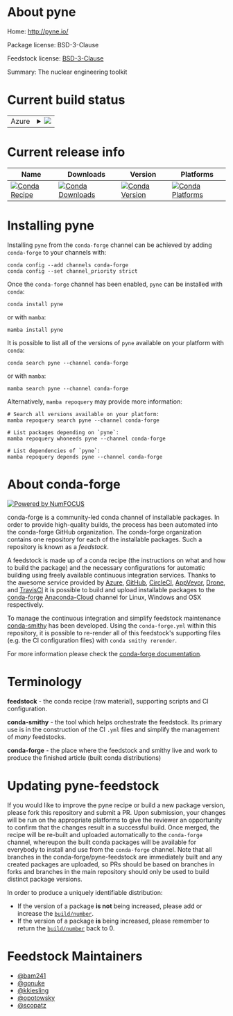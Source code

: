 About pyne
==========

Home: http://pyne.io/

Package license: BSD-3-Clause

Feedstock license: [BSD-3-Clause](https://github.com/conda-forge/pyne-feedstock/blob/main/LICENSE.txt)

Summary: The nuclear engineering toolkit

Current build status
====================


<table>
    
  <tr>
    <td>Azure</td>
    <td>
      <details>
        <summary>
          <a href="https://dev.azure.com/conda-forge/feedstock-builds/_build/latest?definitionId=5454&branchName=main">
            <img src="https://dev.azure.com/conda-forge/feedstock-builds/_apis/build/status/pyne-feedstock?branchName=main">
          </a>
        </summary>
        <table>
          <thead><tr><th>Variant</th><th>Status</th></tr></thead>
          <tbody><tr>
              <td>linux_64_enable_moabmoabenable_openmcnoopenmcpython3.7.____cpython</td>
              <td>
                <a href="https://dev.azure.com/conda-forge/feedstock-builds/_build/latest?definitionId=5454&branchName=main">
                  <img src="https://dev.azure.com/conda-forge/feedstock-builds/_apis/build/status/pyne-feedstock?branchName=main&jobName=linux&configuration=linux_64_enable_moabmoabenable_openmcnoopenmcpython3.7.____cpython" alt="variant">
                </a>
              </td>
            </tr><tr>
              <td>linux_64_enable_moabmoabenable_openmcnoopenmcpython3.8.____cpython</td>
              <td>
                <a href="https://dev.azure.com/conda-forge/feedstock-builds/_build/latest?definitionId=5454&branchName=main">
                  <img src="https://dev.azure.com/conda-forge/feedstock-builds/_apis/build/status/pyne-feedstock?branchName=main&jobName=linux&configuration=linux_64_enable_moabmoabenable_openmcnoopenmcpython3.8.____cpython" alt="variant">
                </a>
              </td>
            </tr><tr>
              <td>linux_64_enable_moabmoabenable_openmcnoopenmcpython3.9.____cpython</td>
              <td>
                <a href="https://dev.azure.com/conda-forge/feedstock-builds/_build/latest?definitionId=5454&branchName=main">
                  <img src="https://dev.azure.com/conda-forge/feedstock-builds/_apis/build/status/pyne-feedstock?branchName=main&jobName=linux&configuration=linux_64_enable_moabmoabenable_openmcnoopenmcpython3.9.____cpython" alt="variant">
                </a>
              </td>
            </tr><tr>
              <td>linux_64_enable_moabmoabenable_openmcopenmcpython3.7.____cpython</td>
              <td>
                <a href="https://dev.azure.com/conda-forge/feedstock-builds/_build/latest?definitionId=5454&branchName=main">
                  <img src="https://dev.azure.com/conda-forge/feedstock-builds/_apis/build/status/pyne-feedstock?branchName=main&jobName=linux&configuration=linux_64_enable_moabmoabenable_openmcopenmcpython3.7.____cpython" alt="variant">
                </a>
              </td>
            </tr><tr>
              <td>linux_64_enable_moabmoabenable_openmcopenmcpython3.8.____cpython</td>
              <td>
                <a href="https://dev.azure.com/conda-forge/feedstock-builds/_build/latest?definitionId=5454&branchName=main">
                  <img src="https://dev.azure.com/conda-forge/feedstock-builds/_apis/build/status/pyne-feedstock?branchName=main&jobName=linux&configuration=linux_64_enable_moabmoabenable_openmcopenmcpython3.8.____cpython" alt="variant">
                </a>
              </td>
            </tr><tr>
              <td>linux_64_enable_moabmoabenable_openmcopenmcpython3.9.____cpython</td>
              <td>
                <a href="https://dev.azure.com/conda-forge/feedstock-builds/_build/latest?definitionId=5454&branchName=main">
                  <img src="https://dev.azure.com/conda-forge/feedstock-builds/_apis/build/status/pyne-feedstock?branchName=main&jobName=linux&configuration=linux_64_enable_moabmoabenable_openmcopenmcpython3.9.____cpython" alt="variant">
                </a>
              </td>
            </tr><tr>
              <td>linux_64_enable_moabnomoabenable_openmcnoopenmcpython3.7.____cpython</td>
              <td>
                <a href="https://dev.azure.com/conda-forge/feedstock-builds/_build/latest?definitionId=5454&branchName=main">
                  <img src="https://dev.azure.com/conda-forge/feedstock-builds/_apis/build/status/pyne-feedstock?branchName=main&jobName=linux&configuration=linux_64_enable_moabnomoabenable_openmcnoopenmcpython3.7.____cpython" alt="variant">
                </a>
              </td>
            </tr><tr>
              <td>linux_64_enable_moabnomoabenable_openmcnoopenmcpython3.8.____cpython</td>
              <td>
                <a href="https://dev.azure.com/conda-forge/feedstock-builds/_build/latest?definitionId=5454&branchName=main">
                  <img src="https://dev.azure.com/conda-forge/feedstock-builds/_apis/build/status/pyne-feedstock?branchName=main&jobName=linux&configuration=linux_64_enable_moabnomoabenable_openmcnoopenmcpython3.8.____cpython" alt="variant">
                </a>
              </td>
            </tr><tr>
              <td>linux_64_enable_moabnomoabenable_openmcnoopenmcpython3.9.____cpython</td>
              <td>
                <a href="https://dev.azure.com/conda-forge/feedstock-builds/_build/latest?definitionId=5454&branchName=main">
                  <img src="https://dev.azure.com/conda-forge/feedstock-builds/_apis/build/status/pyne-feedstock?branchName=main&jobName=linux&configuration=linux_64_enable_moabnomoabenable_openmcnoopenmcpython3.9.____cpython" alt="variant">
                </a>
              </td>
            </tr><tr>
              <td>linux_64_enable_moabnomoabenable_openmcopenmcpython3.7.____cpython</td>
              <td>
                <a href="https://dev.azure.com/conda-forge/feedstock-builds/_build/latest?definitionId=5454&branchName=main">
                  <img src="https://dev.azure.com/conda-forge/feedstock-builds/_apis/build/status/pyne-feedstock?branchName=main&jobName=linux&configuration=linux_64_enable_moabnomoabenable_openmcopenmcpython3.7.____cpython" alt="variant">
                </a>
              </td>
            </tr><tr>
              <td>linux_64_enable_moabnomoabenable_openmcopenmcpython3.8.____cpython</td>
              <td>
                <a href="https://dev.azure.com/conda-forge/feedstock-builds/_build/latest?definitionId=5454&branchName=main">
                  <img src="https://dev.azure.com/conda-forge/feedstock-builds/_apis/build/status/pyne-feedstock?branchName=main&jobName=linux&configuration=linux_64_enable_moabnomoabenable_openmcopenmcpython3.8.____cpython" alt="variant">
                </a>
              </td>
            </tr><tr>
              <td>linux_64_enable_moabnomoabenable_openmcopenmcpython3.9.____cpython</td>
              <td>
                <a href="https://dev.azure.com/conda-forge/feedstock-builds/_build/latest?definitionId=5454&branchName=main">
                  <img src="https://dev.azure.com/conda-forge/feedstock-builds/_apis/build/status/pyne-feedstock?branchName=main&jobName=linux&configuration=linux_64_enable_moabnomoabenable_openmcopenmcpython3.9.____cpython" alt="variant">
                </a>
              </td>
            </tr>
          </tbody>
        </table>
      </details>
    </td>
  </tr>
</table>

Current release info
====================

| Name | Downloads | Version | Platforms |
| --- | --- | --- | --- |
| [![Conda Recipe](https://img.shields.io/badge/recipe-pyne-green.svg)](https://anaconda.org/conda-forge/pyne) | [![Conda Downloads](https://img.shields.io/conda/dn/conda-forge/pyne.svg)](https://anaconda.org/conda-forge/pyne) | [![Conda Version](https://img.shields.io/conda/vn/conda-forge/pyne.svg)](https://anaconda.org/conda-forge/pyne) | [![Conda Platforms](https://img.shields.io/conda/pn/conda-forge/pyne.svg)](https://anaconda.org/conda-forge/pyne) |

Installing pyne
===============

Installing `pyne` from the `conda-forge` channel can be achieved by adding `conda-forge` to your channels with:

```
conda config --add channels conda-forge
conda config --set channel_priority strict
```

Once the `conda-forge` channel has been enabled, `pyne` can be installed with `conda`:

```
conda install pyne
```

or with `mamba`:

```
mamba install pyne
```

It is possible to list all of the versions of `pyne` available on your platform with `conda`:

```
conda search pyne --channel conda-forge
```

or with `mamba`:

```
mamba search pyne --channel conda-forge
```

Alternatively, `mamba repoquery` may provide more information:

```
# Search all versions available on your platform:
mamba repoquery search pyne --channel conda-forge

# List packages depending on `pyne`:
mamba repoquery whoneeds pyne --channel conda-forge

# List dependencies of `pyne`:
mamba repoquery depends pyne --channel conda-forge
```


About conda-forge
=================

[![Powered by
NumFOCUS](https://img.shields.io/badge/powered%20by-NumFOCUS-orange.svg?style=flat&colorA=E1523D&colorB=007D8A)](https://numfocus.org)

conda-forge is a community-led conda channel of installable packages.
In order to provide high-quality builds, the process has been automated into the
conda-forge GitHub organization. The conda-forge organization contains one repository
for each of the installable packages. Such a repository is known as a *feedstock*.

A feedstock is made up of a conda recipe (the instructions on what and how to build
the package) and the necessary configurations for automatic building using freely
available continuous integration services. Thanks to the awesome service provided by
[Azure](https://azure.microsoft.com/en-us/services/devops/), [GitHub](https://github.com/),
[CircleCI](https://circleci.com/), [AppVeyor](https://www.appveyor.com/),
[Drone](https://cloud.drone.io/welcome), and [TravisCI](https://travis-ci.com/)
it is possible to build and upload installable packages to the
[conda-forge](https://anaconda.org/conda-forge) [Anaconda-Cloud](https://anaconda.org/)
channel for Linux, Windows and OSX respectively.

To manage the continuous integration and simplify feedstock maintenance
[conda-smithy](https://github.com/conda-forge/conda-smithy) has been developed.
Using the ``conda-forge.yml`` within this repository, it is possible to re-render all of
this feedstock's supporting files (e.g. the CI configuration files) with ``conda smithy rerender``.

For more information please check the [conda-forge documentation](https://conda-forge.org/docs/).

Terminology
===========

**feedstock** - the conda recipe (raw material), supporting scripts and CI configuration.

**conda-smithy** - the tool which helps orchestrate the feedstock.
                   Its primary use is in the construction of the CI ``.yml`` files
                   and simplify the management of *many* feedstocks.

**conda-forge** - the place where the feedstock and smithy live and work to
                  produce the finished article (built conda distributions)


Updating pyne-feedstock
=======================

If you would like to improve the pyne recipe or build a new
package version, please fork this repository and submit a PR. Upon submission,
your changes will be run on the appropriate platforms to give the reviewer an
opportunity to confirm that the changes result in a successful build. Once
merged, the recipe will be re-built and uploaded automatically to the
`conda-forge` channel, whereupon the built conda packages will be available for
everybody to install and use from the `conda-forge` channel.
Note that all branches in the conda-forge/pyne-feedstock are
immediately built and any created packages are uploaded, so PRs should be based
on branches in forks and branches in the main repository should only be used to
build distinct package versions.

In order to produce a uniquely identifiable distribution:
 * If the version of a package **is not** being increased, please add or increase
   the [``build/number``](https://docs.conda.io/projects/conda-build/en/latest/resources/define-metadata.html#build-number-and-string).
 * If the version of a package **is** being increased, please remember to return
   the [``build/number``](https://docs.conda.io/projects/conda-build/en/latest/resources/define-metadata.html#build-number-and-string)
   back to 0.

Feedstock Maintainers
=====================

* [@bam241](https://github.com/bam241/)
* [@gonuke](https://github.com/gonuke/)
* [@kkiesling](https://github.com/kkiesling/)
* [@opotowsky](https://github.com/opotowsky/)
* [@scopatz](https://github.com/scopatz/)

